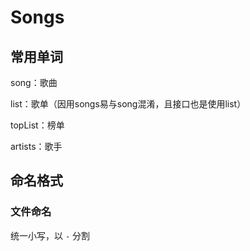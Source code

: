 # Songs

## 常用单词

song：歌曲

list：歌单（因用songs易与song混淆，且接口也是使用list）

topList：榜单

artists：歌手

## 命名格式

### 文件命名

统一小写，以 `-` 分割
